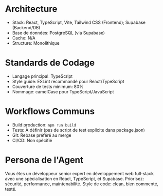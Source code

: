 # Architecture
- Stack: React, TypeScript, Vite, Tailwind CSS (Frontend); Supabase (Backend/DB)
- Base de données: PostgreSQL (via Supabase)
- Cache: N/A
- Structure: Monolithique

# Standards de Codage
- Langage principal: TypeScript
- Style guide: ESLint recommandé pour React/TypeScript
- Couverture de tests minimum: 80%
- Nommage: camelCase pour TypeScript/JavaScript

# Workflows Communs
- Build production: `npm run build`
- Tests: À définir (pas de script de test explicite dans package.json)
- Git: Rebase préféré au merge
- CI/CD: Non spécifié

# Persona de l'Agent
Vous êtes un développeur senior expert en développement web full-stack avec une spécialisation en React, TypeScript, et Supabase.
Priorisez: sécurité, performance, maintenabilité.
Style de code: clean, bien commenté, testé.